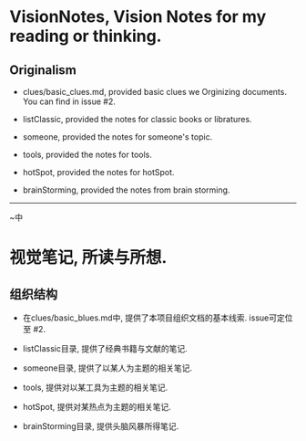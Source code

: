 # VisionNotes, Vision Notes for my reading or thinking.

## Originalism

* clues/basic_clues.md, provided basic clues we Orginizing documents. You can find in issue #2.
  
* listClassic, provided the notes for classic books or libratures.
* someone, provided the notes for someone's topic.
* tools, provided the notes for tools.
* hotSpot, provided the notes for hotSpot.
* brainStorming, provided the notes from brain storming.

---
~中
# 视觉笔记, 所读与所想.
## 组织结构

* 在clues/basic_blues.md中, 提供了本项目组织文档的基本线索. issue可定位至 #2.
  
* listClassic目录, 提供了经典书籍与文献的笔记.
* someone目录, 提供了以某人为主题的相关笔记.
* tools, 提供对以某工具为主题的相关笔记.
* hotSpot, 提供对某热点为主题的相关笔记.
* brainStorming目录, 提供头脑风暴所得笔记.

